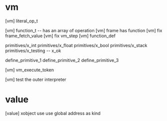 # vm

[vm] literal_op_t

[vm] function_t -- has an array of operation
[vm] frame has function
[vm] fix frame_fetch_value
[vm] fix vm_step
[vm] function_def

primitives/x_int
primitives/x_float
primitives/x_bool
primitives/x_stack
primitives/x_testing -- x_ok

define_primitive_1
define_primitive_2
define_primitive_3

[vm] vm_execute_token

[vm] test the outer interpreter

# value

[value] xobject use use global address as kind
